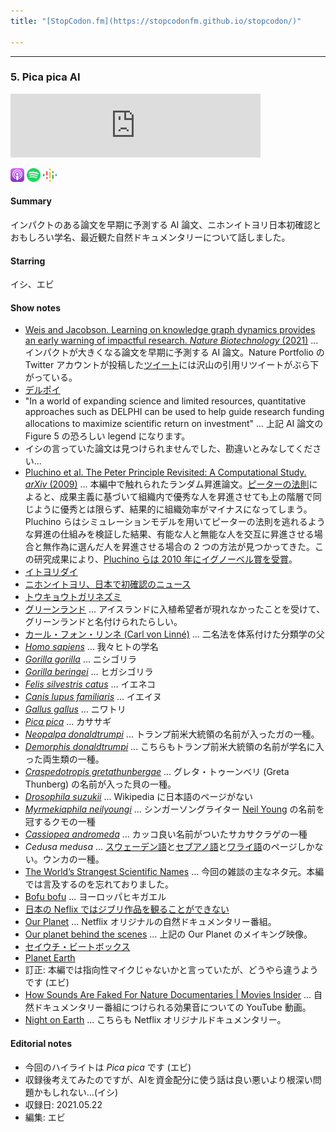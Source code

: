 ```yaml
---
title: "[StopCodon.fm](https://stopcodonfm.github.io/stopcodon/)"

---
```

-------
### 5. Pica pica AI 
<iframe src="https://anchor.fm/stopcodon/embed/episodes/5--Pica-pica-AI-e14mn3a" height="102px" width="400px" frameborder="0" scrolling="no"></iframe>


[<img src="https://raw.githubusercontent.com/StopCodonfm/stopcodon/main/logos/apple-podcasts.png" width="22px">](https://podcasts.apple.com/jp/podcast/5-pica-pica-ai/id1572672009?i=1000529364401)
[<img src="https://raw.githubusercontent.com/StopCodonfm/stopcodon/main/logos/spotify.png" width="22px">](https://open.spotify.com/episode/49OHRR5ubGBLegqlRmH5kA)
[<img src="https://raw.githubusercontent.com/StopCodonfm/stopcodon/main/logos/google-podcasts.png" width="22px">](https://podcasts.google.com/feed/aHR0cHM6Ly9hbmNob3IuZm0vcy81YjY0MGVhMC9wb2RjYXN0L3Jzcw/episode/OWYxZmQ5OTktOGM0OS00NzNmLWFjOTEtMzM3OWZkNjRkOTc2?sa=X&ved=0CAUQkfYCahcKEwj4rejW8KT1AhUAAAAAHQAAAAAQAQ)


#### Summary
インパクトのある論文を早期に予測する AI 論文、ニホンイトヨリ日本初確認とおもしろい学名、最近観た自然ドキュメンタリーについて話しました。

#### Starring
イシ、エビ

#### Show notes
- [Weis and Jacobson. Learning on knowledge graph dynamics provides an early warning of impactful research. _Nature Biotechnology_ (2021)](https://www.nature.com/articles/s41587-021-00907-6) ... インパクトが大きくなる論文を早期に予測する AI 論文。Nature Portfolio の Twitter アカウントが投稿した[ツイート](https://twitter.com/NaturePortfolio/status/1394625844967088130?s=20)には沢山の引用リツイートがぶら下がっている。
- [デルポイ](https://ja.wikipedia.org/wiki/%E3%83%87%E3%83%AB%E3%83%9D%E3%82%A4)
- "In a world of expanding science and limited resources, quantitative approaches such as DELPHI can be used to help guide research funding allocations to maximize scientific return on investment" ... 上記 AI 論文の Figure 5 の恐ろしい legend になります。
- イシの言っていた論文は見つけられませんでした、勘違いとみなしてください...
- [Pluchino et al. The Peter Principle Revisited: A Computational Study. _arXiv_ (2009)](https://arxiv.org/abs/0907.0455) ... 本編中で触れられたランダム昇進論文。[ピーターの法則](https://ja.wikipedia.org/wiki/ピーターの法則)によると、成果主義に基づいて組織内で優秀な人を昇進させても上の階層で同じように優秀とは限らず、結果的に組織効率がマイナスになってしまう。Pluchino らはシミュレーションモデルを用いてピーターの法則を逃れるような昇進の仕組みを検証した結果、有能な人と無能な人を交互に昇進させる場合と無作為に選んだ人を昇進させる場合の 2 つの方法が見つかってきた。この研究成果により、[Pluchino らは 2010 年にイグノーベル賞を受賞](https://en.wikipedia.org/wiki/List_of_Ig_Nobel_Prize_winners#2010)。
- [イトヨリダイ](https://www.zukan-bouz.com/syu/イトヨリダイ)
- [ニホンイトヨリ、日本で初確認のニュース](https://news.yahoo.co.jp/articles/a779d6af022cf79a208d026819dc89b1e1479a87)
- [トウキョウトガリネズミ](https://ja.wikipedia.org/wiki/%E3%83%88%E3%82%A6%E3%82%AD%E3%83%A7%E3%82%A6%E3%83%88%E3%82%AC%E3%83%AA%E3%83%8D%E3%82%BA%E3%83%9F)
- [グリーンランド](https://ja.wikipedia.org/wiki/%E3%82%B0%E3%83%AA%E3%83%BC%E3%83%B3%E3%83%A9%E3%83%B3%E3%83%89) ... アイスランドに入植希望者が現れなかったことを受けて、グリーンランドと名付けられたらしい。
- [カール・フォン・リンネ (Carl von Linné)](https://ja.wikipedia.org/wiki/%E3%82%AB%E3%83%BC%E3%83%AB%E3%83%BB%E3%83%95%E3%82%A9%E3%83%B3%E3%83%BB%E3%83%AA%E3%83%B3%E3%83%8D) ... 二名法を体系付けた分類学の父
- [_Homo sapiens_](https://en.wikipedia.org/wiki/Early_modern_human) ... 我々ヒトの学名
- [_Gorilla gorilla_](https://ja.wikipedia.org/wiki/%E3%83%8B%E3%82%B7%E3%82%B4%E3%83%AA%E3%83%A9) ... ニシゴリラ
- [_Gorilla beringei_](https://ja.wikipedia.org/wiki/%E3%83%92%E3%82%AC%E3%82%B7%E3%82%B4%E3%83%AA%E3%83%A9) ... ヒガシゴリラ
- [_Felis silvestris catus_](https://ja.wikipedia.org/wiki/%E3%83%8D%E3%82%B3) ... イエネコ
- [_Canis lupus familiaris_](https://ja.wikipedia.org/wiki/%E3%82%A4%E3%83%8C) ... イエイヌ
- [_Gallus gallus_](https://ja.wikipedia.org/wiki/%E3%83%8B%E3%83%AF%E3%83%88%E3%83%AA) ... ニワトリ
- [_Pica pica_](https://ja.wikipedia.org/wiki/%E3%82%AB%E3%82%B5%E3%82%B5%E3%82%AE) ... カササギ
- [_Neopalpa donaldtrumpi_](https://edition.cnn.com/2017/01/18/health/donald-trump-moth-trnd/index.html) ... トランプ前米大統領の名前が入ったガの一種。
- [_Demorphis donaldtrumpi_](https://edition.cnn.com/2018/12/19/world/burrowing-amphibian-trump-scli-intl/index.html?utm_medium=social&utm_content=2018-12-19T13%3A20%3A07&utm_source=twCNN&utm_term=image) ... こちらもトランプ前米大統領の名前が学名に入った両生類の一種。
- [_Craspedotropis gretathunbergae_](https://en.wikipedia.org/wiki/Craspedotropis_gretathunbergae) ... グレタ・トゥーンベリ (Greta Thunberg) の名前が入った貝の一種。
- [_Drosophila suzukii_](https://en.wikipedia.org/wiki/Drosophila_suzukii) ... Wikipedia に日本語のページがない
- [_Myrmekiaphila neilyoungi_](https://en.wikipedia.org/wiki/Myrmekiaphila_neilyoungi) ... シンガーソングライター [Neil Young](https://ja.wikipedia.org/wiki/ニール・ヤング) の名前を冠するクモの一種
- [_Cassiopea andromeda_](https://en.wikipedia.org/wiki/Cassiopea_andromeda) ... カッコ良い名前がついたサカサクラゲの一種
- _Cedusa medusa_ ... [スウェーデン語](https://sv.wikipedia.org/wiki/Cedusa_medusa)と[セブアノ語](https://ceb.wikipedia.org/wiki/Cedusa_medusa)と[ワライ語](https://war.wikipedia.org/wiki/Cedusa_medusa)のページしかない。ウンカの一種。
- [The World’s Strangest Scientific Names](https://www.smithsonianmag.com/science-nature/the-worlds-strangest-scientific-names-14139154/) ... 今回の雑談の主なネタ元。本編では言及するのを忘れておりました。
- [Bofu bofu](https://ja.wikipedia.org/wiki/ヨーロッパヒキガエル) ... ヨーロッパヒキガエル
- [日本の Neflix ではジブリ作品を観ることができない](https://www.cloudsign.jp/media/20200124-netflix-ghibli/)
- [Our Planet](https://www.netflix.com/title/80049832) ... Netflix オリジナルの自然ドキュメンタリー番組。
- [Our planet behind the scenes](https://www.netflix.com/search?q=our%20planet&jbv=81082125) ... 上記の Our Planet のメイキング映像。
- [セイウチ・ビートボックス](https://www.youtube.com/watch?v=OAVL61yeCYs)
- [Planet Earth](https://ja.wikipedia.org/wiki/%E3%83%97%E3%83%A9%E3%83%8D%E3%83%83%E3%83%88%E3%82%A2%E3%83%BC%E3%82%B9)
- 訂正: 本編では指向性マイクじゃないかと言っていたが、どうやら違うようです (エビ)
- [How Sounds Are Faked For Nature Documentaries | Movies Insider](https://youtu.be/AcmhWs7HM1c) ... 自然ドキュメンタリー番組につけられる効果音についての YouTube 動画。
- [Night on Earth](https://www.netflix.com/title/80218938) ... こちらも Netflix オリジナルドキュメンタリー。

#### Editorial notes

- 今回のハイライトは _Pica pica_ です (エビ)
- 収録後考えてみたのですが、AIを資金配分に使う話は良い悪いより根深い問題かもしれない...(イシ)
- 収録日: 2021.05.22
- 編集: エビ

